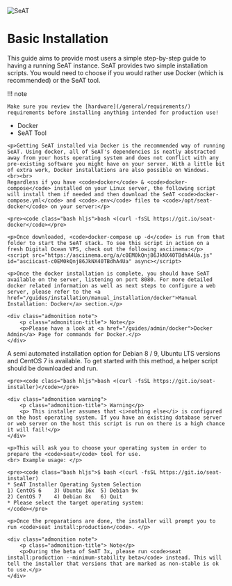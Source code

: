 ![SeAT](https://i.imgur.com/aPPOxSK.png)

# Basic Installation

This guide aims to provide most users a simple step-by-step guide to having a running SeAT instance. SeAT provides two simple installation scripts. You would need to choose if you would rather use Docker (which is recommended) or the SeAT tool.

!!! note

    Make sure you review the [hardware](/general/requirements/) requirements before installing anything intended for production use!

<section class="mdc-tabs">
<ul class="mdc-tab-bar">
  <li class="mdc-tab active"><a role="tab" data-toggle="tab">Docker</a></li>
  <li class="mdc-tab"><a role="tab" data-toggle="tab">SeAT Tool</a></li>
</ul>
<div class="mdc-panels">
<div role="tabpanel" class="mdc-panel active">

    <p>Getting SeAT installed via Docker is the recommended way of running SeAT. Using docker, all of SeAT's dependencies is neatly abstracted away from your hosts operating system and does not conflict with any pre-existing software you might have on your server. With a little bit of extra work, Docker installations are also possible on Windows.
    <br><br>
    Regardless if you have <code>docker</code> & <code>docker-compose</code> installed on your Linux server, the following script will install them if needed and then download the SeAT <code>docker-compose.yml</code> and <code>.env</code> files to <code>/opt/seat-docker</code> on your server:</p>

    <pre><code class="bash hljs">bash <(curl -fsSL https://git.io/seat-docker</code></pre>

    <p>Once downloaded, <code>docker-compose up -d</code> is run from that folder to start the SeAT stack. To see this script in action on a fresh Digital Ocean VPS, check out the following asciinema:</p> <script src="https://asciinema.org/a/c0EM0kQnj86JkNX40TBdhA4Ua.js" id="asciicast-c0EM0kQnj86JkNX40TBdhA4Ua" async></script>

    <p>Once the docker installation is complete, you should have SeAT available on the server, listening on port 8080. For more detailed docker related information as well as next steps to configure a web server, please refer to the <a href="/guides/installation/manual_installation/docker">Manual Installation: Docker</a> section.</p>

    <div class="admonition note">
        <p class="admonition-title"> Note</p>
        <p>Please have a look at <a href="/guides/admin/docker">Docker Admin</a> Page for commands for Docker.</p>
    </div>

</div>
<div role="tabpanel" class="mdc-panel">
    <p>A semi automated installation option for Debian 8 / 9, Ubuntu LTS versions and CentOS 7 is available. To get started with this method, a helper script should be downloaded and run.</p>

    <pre><code class="bash hljs">bash <(curl -fsSL https://git.io/seat-installer)</code></pre>

    <div class="admonition warning">
        <p class="admonition-title"> Warning</p>
        <p> This installer assumes that <i>nothing else</i> is configured on the host operating system. If you have an existing database server or web server on the host this script is run on there is a high chance it will fail!</p>
    </div>

    <p>This will ask you to choose your operating system in order to prepare the <code>seat</code> tool for use.
    <br> Example usage: </p>

    <pre><code class="bash hljs">$ bash <(curl -fsSL https://git.io/seat-installer)
    * SeAT Installer Operating System Selection
    1) CentOS 6    3) Ubuntu 16x  5) Debian 9x
    2) CentOS 7    4) Debian 8x   6) Quit
    * Please select the target operating system:
    </code></pre>

    <p>Once the preparations are done, the installer will prompt you to run <code>seat install:production</code>. </p>

    <div class="admonition note">
        <p class="admonition-title"> Note</p>
        <p>During the beta of SeAT 3x, please run <code>seat install:production --minimum-stability beta</code> instead. This will tell the installer that versions that are marked as non-stable is ok to use.</p>
    </div>

</div>
</section>
